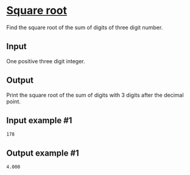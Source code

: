 # [Square root](https://www.e-olymp.com/en/contests/9646/problems/84664)
Find the square root of the sum of digits of three digit number.

## Input
One positive three digit integer.

## Output
Print the square root of the sum of digits with 3 digits after the decimal point.

## Input example #1
```
178
```

## Output example #1
```
4.000
```

